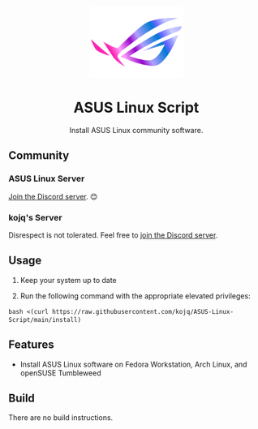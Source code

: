 <div align=center>
  <img src=ROG-LOGO.svg height=140/>

  # ASUS Linux Script

  Install ASUS Linux community software.
</div>

## Community

### ASUS Linux Server
[Join the Discord server](https://discord.com/invite/4ZKGd7Un5t). 😊

### kojq's Server
Disrespect is not tolerated. Feel free to [join the Discord server](https://discord.com/invite/C6NdvU5bzN).

## Usage

1. Keep your system up to date

2. Run the following command with the appropriate elevated privileges:

```ShellSession
bash <(curl https://raw.githubusercontent.com/kojq/ASUS-Linux-Script/main/install)
```

## Features

- Install ASUS Linux software on Fedora Workstation, Arch Linux, and openSUSE Tumbleweed

## Build

There are no build instructions.
